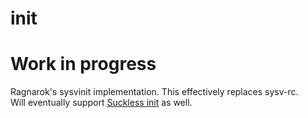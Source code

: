 init
====

# Work in progress

Ragnarok's sysvinit implementation. This effectively replaces sysv-rc.  
Will eventually support [Suckless init](https://core.suckless.org/sinit/) as well.

